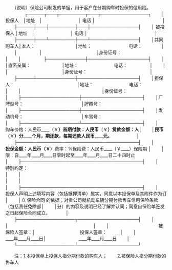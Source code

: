 
 


　　（说明）保险公司制发的单据，用于客户在分期购车时投保的信用险。
　　
　　┌─────┬───┬────────┬───┬───────────────┐
　　│　投保人　│地址　│　　　　　　　　│ 电话 │　　　　　　　　　　　　　　　│
　　├─────┼───┼────────┼───┼───────────────┤
　　│ 被投保人 │地址　│　　　　　　　　│ 电话 │　　　　　　　　　　　　　　　│
　　├─────┼───┴────────┼───┴───────────────┤
　　│共同购车人│本人：　　　　　　　　　│地址：　　　　　　　　 电话：　　　　 │
　　│　　　　　│　　　　　　　　　　　　│身份证号：　　　　　　　　　　　　　　│
　　│　　　　　├────────────┼───────────────────┤
　　│　　　　　│直系亲属：　　　　　　　│地址：　　　　　　　　电话：　　　　　│
　　│　　　　　│　　　　　　　　　　　　│身份证号：　　　　　　　　　　　　　　│
　　├─────┴────────────┼───────────────────┤
　　│担保人：　　　　　　　　　　　　　　│地址：　　　　　　　　电话：　　　　　│
　　│　　　　　　　　　　　　　　　　　　│身份证号：　　　　　　　　　　　　　　│
　　├──────────────────┼───────────────────┤
　　│厂牌型号：　　　　　　　　　　　　　│牌照号：　　　　　　　　　　　　　　　│
　　├──────────────────┼───────────────────┤
　　│发动机号：　　　　　　　　　　　　　│车驾号：　　　　　　　　　　　　　　　│
　　├──────────────────┴───────────────────┤
　　│　　购车价格：人民币____（￥____）首期付款：人民币____（￥____）贷款金额：人│
　　│民币____（￥____）分____个月，____期还款，每期还款人民币____元。　　　　　　│
　　├──────────────────────────────────────┤
　　│　　投保金额：人民币____（￥____）费率：%保险费：人民币____（￥____）保险期 │
　　│限：自____年____月____日零时起至____年____月____日二十四时止　　　　　　　　│
　　├──────────────────────────────────────┤
　　│　　特别约定：　　　　　　　　　　　　　　　　　　　　　　　　　　　　　　　│
　　│　　　　　　　　　　　　　　　　　　　　　　　　　　　　　　　　　　　　　　│
　　│　　　　　　　　　　　　　　　　　　　　　　　　　　　　　　　　　　　　　　│
　　├──────────────────────────────────────┤
　　│　　投保人声明上述填写内容（包括抵押清单）属实，同意以本投保单及其附件作为订│
　　│立
保险合同
的依据；对贵公司就机动车辆分期付款售车信用保险条款（包括责任免除部│
　　│分）的内容及说明已经了解并认同；同意自保险单签发之日起保险合同成立。　　　　│
　　├──────────────────┬───────────────────┤
　　│　　　　　　　　　　　　　　　　　　│　　　　　　　　　　　　　　　　　　　│
　　│　　　　　　　　　　　被保险人签章：│　　　　　　　　　　投保人签章：　　　│
　　│　　　　　　　　　____年____月____日│　　　　　　　 ____年____月____日　　 │
　　└──────────────────┴───────────────────┘
　　

　　注：1.本投保单上投保人指分期付款的购车人；
　　2.被保险人指分期付款的售车人
 


 

 
 
 
 
 
  


  
 

  


  


  
 
 
 
 

